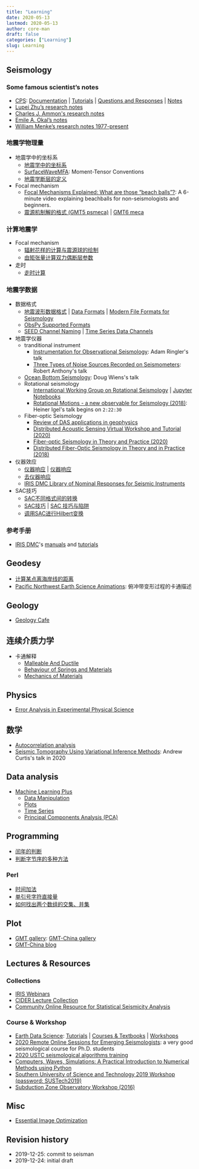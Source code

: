 ```yaml
---
title: "Learning"
date: 2020-05-13
lastmod: 2020-05-13
author: core-man
draft: false
categories: ["Learning"]
slug: Learning
---
```




## Seismology

### Some famous scientist’s notes

- [CPS](http://www.eas.slu.edu/eqc/eqccps.html): [Documentation](http://www.eas.slu.edu/eqc/eqc_cps/CPS/CPS330.html) | [Tutorials](http://www.eas.slu.edu/eqc/eqc_cps/TUTORIAL) | [Questions and Responses](http://www.eas.slu.edu/eqc/eqc_cps/Questions) | [Notes](http://www.eas.slu.edu/eqc/eqc_cps/workshop.html)
- [Lupei Zhu’s research notes](https://docplayer.net/62058516-Synthetic-seismograms-and-seismic-waveform-modeling-lupei-zhu-saint-louis-university.html)
- [Charles J. Ammon's research notes](http://eqseis.geosc.psu.edu/cammon/index.html)
- [Emile A. Okal’s notes](https://www.earth.northwestern.edu/individ/emile/462.Spring16)
- [William Menke’s research notes 1977-present](https://www.ldeo.columbia.edu/users/menke/research_notes/index.html)


### 地震学物理量

- 地震学中的坐标系
    - [地震学中的坐标系](https://blog.seisman.info/coordinate-systems-in-seismology)
    - [SurfaceWaveMFA](http://eqseis.geosc.psu.edu/cammon/index.html): Moment-Tensor Conventions
    - [地震学断层的定义](https://blog.seisman.info/faults-in-seismology)
- Focal mechanism
    - [Focal Mechanisms Explained: What are those “beach balls”?](https://www.youtube.com/watch?v=MomVOkyDdLo): A 6-minute video explaining beachballs for non-seismologists and beginners.
    - [震源机制解的格式 (GMT5 psmeca)](https://docs.gmt-china.org/5.4/module/psmeca) | [GMT6 meca](https://docs.gmt-china.org/6.0/module/meca)


### 计算地震学

- Focal mechanism
    - [辐射花样的计算与震源球的绘制](https://blog.seisman.info/radiation-pattern-and-beach-ball)
    - [由矩张量计算双力偶断层参数](https://blog.seisman.info/moment-tensor-to-double-couple)
- 走时
    - [走时计算](https://blog.seisman.info/tags/%E8%B5%B0%E6%97%B6)


### 地震学数据

- 数据格式
    - [地震波形数据格式](https://blog.seisman.info/seismic-data-formats) | [Data Formats](https://ds.iris.edu/ds/nodes/dmc/data/formats/) | [Modern File Formats for Seismology](http://seismic-data.org/)
    - [ObsPy Supported Formats](https://docs.obspy.org/packages/autogen/obspy.core.stream.read.html#obspy.core.stream.read)
    - [SEED Channel Naming](https://ds.iris.edu/ds/nodes/dmc/data/formats/seed-channel-naming/) | [Time Series Data Channels](http://ds.iris.edu/ds/nodes/dmc/tools/data_channels/#???)
- 地震学仪器
    - tranditional instrument
        - [Instrumentation for Observational Seismology](https://www.iris.edu/hq/webinar/2020/04/instrumentation_for_observational_seismology__where_our_wiggles_come_from): Adam Ringler's talk
        - [Three Types of Noise Sources Recorded on Seismometers](https://www.youtube.com/watch?v=Eyi5Qoy3Iek&list=PLU4ZnBGMN1qjh1qjOmh3uvgzpciFF-xu3&index=16&t=3446s): Robert Anthony's talk
    - [Ocean Bottom Seismology](https://www.iris.edu/hq/webinar/2013/03/under_the_sea__ocean_bottom_seismology_for_landlubbers): Doug Wiens's talk
    - Rotational seismology
        - [International Working Group on Rotational Seismology](http://www.rotational-seismology.org/) | [Jupyter Notebooks](http://www.seismo-live.org/)
        - [Rotational Motions - a new observable for Seismology (2018)](https://www.youtube.com/watch?v=oUcVbZKRQfk): Heiner Igel's talk begins on `2:22:30`
    - Fiber-optic Seismology
        - [Review of DAS applications in geophysics](https://doi.org/10.1785/0220190112)
        - [Distributed Acoustic Sensing Virtual Workshop and Tutorial (2020)](https://www.iris.edu/hq/event/2020_DAS_Workshop)
        - [Fiber-optic Seismology in Theory and Practice (2020)](https://www.iris.edu/hq/webinar/2020/01/fiberoptic_seismology_in_theory_and_practice)
        - [Distributed Fiber-Optic Seismology in Theory and in Practice (2018)](https://www.youtube.com/watch?v=LAcQ44YRMuM)
- 仪器效应
    - [仪器响应](https://blog.seisman.info/tags/%E4%BB%AA%E5%99%A8%E5%93%8D%E5%BA%94) | [仪器响应](https://seisman.github.io/SAC_Docs_zh/appendix/resp/)
    - [去仪器响应](https://seisman.github.io/SAC_Docs_zh/data-process/instrument-response/)
    - [IRIS DMC Library of Nominal Responses for Seismic Instruments](http://ds.iris.edu/NRL/)
- SAC技巧
    - [SAC不同格式间的转换](https://blog.seisman.info/conversion-of-different-sac-formats)
    - [SAC技巧](https://blog.seisman.info/tags/SAC%E6%8A%80%E5%B7%A7) | [SAC 技巧与陷阱](https://seisman.github.io/SAC_Docs_zh/tricks-and-traps/)
    - [调用SAC进行Hilbert变换](https://blog.seisman.info/trash/sac-hilbert-transform)


### 参考手册

- [IRIS DMC](http://ds.iris.edu/ds/nodes/dmc/)'s [manuals](http://ds.iris.edu/ds/nodes/dmc/manuals/) and [tutorials](http://ds.iris.edu/ds/nodes/dmc/tutorials/)


## Geodesy

- [计算某点离海岸线的距离](https://blog.seisman.info/calculate-distance-to-coast)
- [Pacific Northwest Earth Science Animations](https://www.youtube.com/playlist?list=PLngDHXr1w29SVVyip5E9bYnuCcEeL-CGw): 俯冲带变形过程的卡通描述


## Geology

- [Geology Cafe](http://geologycafe.com/)


## 连续介质力学

- 卡通解释
    - [Malleable And Ductile](https://www.youtube.com/watch?v=99DQdM29ib8)
    - [Behaviour of Springs and Materials](https://www.youtube.com/playlist?list=PLlDtVvefFYT8h1s5owifl85J92_9ulwYg)
    - [Mechanics of Materials](https://www.youtube.com/channel/UCXAS_Ekkq0iFJ9dSUIkcAkw/playlists)


## Physics

- [Error Analysis in Experimental Physical Science](https://faraday.physics.utoronto.ca/PVB/Harrison/ErrorAnalysis/Propagation.html)


## 数学

- [Autocorrelation analysis](https://emcee.readthedocs.io/en/stable/tutorials/autocorr/)
- [Seismic Tomography Using Variational Inference Methods](https://www.youtube.com/watch?v=OgAd82txLbM): Andrew Curtis's talk in 2020


## Data analysis

- [Machine Learning Plus](https://www.machinelearningplus.com/)
    - [Data Manipulation](https://www.machinelearningplus.com/category/data-manipulation/)
    - [Plots](https://www.machinelearningplus.com/category/plots/)
    - [Time Series](https://www.machinelearningplus.com/category/time-series/)
    - [Principal Components Analysis (PCA)](https://www.machinelearningplus.com/machine-learning/principal-components-analysis-pca-better-explained/)


## Programming

- [闰年的判断](https://blog.seisman.info/leap-year/)
- [判断字节序的多种方法](https://blog.seisman.info/linux-endian)

###  Perl

- [时间加法](https://blog.seisman.info/perl-timespan)
- [单引号字符直接量](https://blog.seisman.info/perl-single-quoted-string-literals)
- [如何找出两个数组的交集、并集](https://blog.seisman.info/find-intersection-and-difference-of-two-arrays)


## Plot

- [GMT gallery](https://docs.generic-mapping-tools.org/6.0/gallery.html): [GMT-China gallery](https://gmt-china.org/gallery)
- [GMT-China blog](https://gmt-china.org/blog)


## Lectures & Resources

### Collections

- [IRIS Webinars](https://www.iris.edu/hq/webinar/)
- [CIDER Lecture Collection](http://seismo.berkeley.edu/wiki_cider/CIDER_Lecture_Collection)
- [Community Online Resource for Statistical Seismicity Analysis](http://www.corssa.org/en/home/)

### Course & Workshop

- [Earth Data Science](https://www.earthdatascience.org/): [Tutorials](https://www.earthdatascience.org/tutorials/) | [Courses & Textbooks](https://www.earthdatascience.org/courses/) | [Workshops](https://www.earthdatascience.org/workshops/)
- [2020 Remote Online Sessions for Emerging Seismologists](https://www.iris.edu/hq/inclass/course/roses): a very good seismological course for Ph.D. students
- [2020 USTC seismological algorithms training](http://seismo.training.ustc.edu.cn/index.php)
- [Computers, Waves, Simulations: A Practical Introduction to Numerical Methods using Python](https://www.coursera.org/learn/computers-waves-simulations)
- [Southern University of Science and Technology 2019 Workshop (password: SUSTech2019)](https://owncloud.sustc.edu.cn/s/aF4ZK5C5SoLcejj)
- [Subduction Zone Observatory Workshop (2016)](https://www.iris.edu/hq/workshops/2016/09/szo_16)


## Misc

- [Essential Image Optimization](https://images.guide/)



## Revision history

- 2019-12-25: commit to seisman
- 2019-12-24: initial draft

